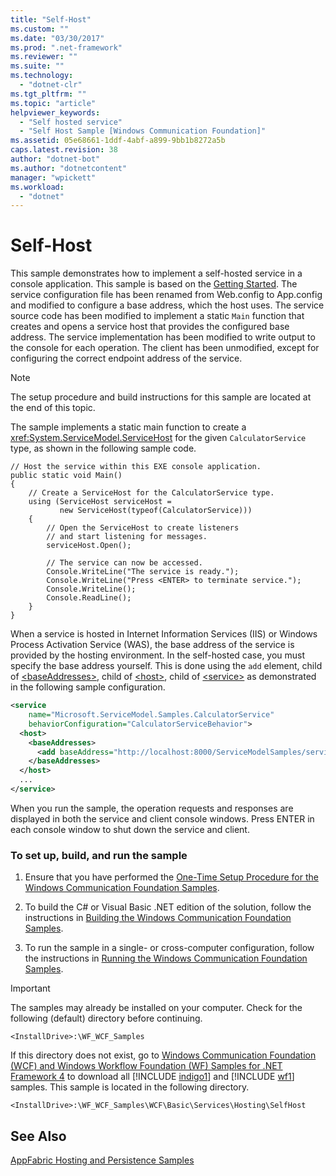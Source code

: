 ```yaml
---
title: "Self-Host"
ms.custom: ""
ms.date: "03/30/2017"
ms.prod: ".net-framework"
ms.reviewer: ""
ms.suite: ""
ms.technology: 
  - "dotnet-clr"
ms.tgt_pltfrm: ""
ms.topic: "article"
helpviewer_keywords: 
  - "Self hosted service"
  - "Self Host Sample [Windows Communication Foundation]"
ms.assetid: 05e68661-1ddf-4abf-a899-9bb1b8272a5b
caps.latest.revision: 38
author: "dotnet-bot"
ms.author: "dotnetcontent"
manager: "wpickett"
ms.workload: 
  - "dotnet"
---
```

# Self-Host
This sample demonstrates how to implement a self-hosted service in a console application. This sample is based on the [Getting Started](../../../../docs/framework/wcf/samples/getting-started-sample.md). The service configuration file has been renamed from Web.config to App.config and modified to configure a base address, which the host uses. The service source code has been modified to implement a static `Main` function that creates and opens a service host that provides the configured base address. The service implementation has been modified to write output to the console for each operation. The client has been unmodified, except for configuring the correct endpoint address of the service.  
  
> [!NOTE]
>  The setup procedure and build instructions for this sample are located at the end of this topic.  
  
 The sample implements a static main function to create a <xref:System.ServiceModel.ServiceHost> for the given `CalculatorService` type, as shown in the following sample code.  
  
```  
// Host the service within this EXE console application.  
public static void Main()  
{  
    // Create a ServiceHost for the CalculatorService type.  
    using (ServiceHost serviceHost =   
           new ServiceHost(typeof(CalculatorService)))  
    {  
        // Open the ServiceHost to create listeners   
        // and start listening for messages.  
        serviceHost.Open();  
  
        // The service can now be accessed.  
        Console.WriteLine("The service is ready.");  
        Console.WriteLine("Press <ENTER> to terminate service.");  
        Console.WriteLine();  
        Console.ReadLine();  
    }  
}  
```  
  
 When a service is hosted in Internet Information Services (IIS) or Windows Process Activation Service (WAS), the base address of the service is provided by the hosting environment. In the self-hosted case, you must specify the base address yourself. This is done using the `add` element, child of [\<baseAddresses>](../../../../docs/framework/configure-apps/file-schema/wcf/baseaddresses.md), child of [\<host>](../../../../docs/framework/configure-apps/file-schema/wcf/host.md), child of [\<service>](../../../../docs/framework/configure-apps/file-schema/wcf/service.md) as demonstrated in the following sample configuration.  
  
```xml  
<service   
    name="Microsoft.ServiceModel.Samples.CalculatorService"  
    behaviorConfiguration="CalculatorServiceBehavior">  
  <host>  
    <baseAddresses>  
      <add baseAddress="http://localhost:8000/ServiceModelSamples/service"/>  
    </baseAddresses>  
  </host>  
  ...  
</service>  
```  
  
 When you run the sample, the operation requests and responses are displayed in both the service and client console windows. Press ENTER in each console window to shut down the service and client.  
  
### To set up, build, and run the sample  
  
1.  Ensure that you have performed the [One-Time Setup Procedure for the Windows Communication Foundation Samples](../../../../docs/framework/wcf/samples/one-time-setup-procedure-for-the-wcf-samples.md).  
  
2.  To build the C# or Visual Basic .NET edition of the solution, follow the instructions in [Building the Windows Communication Foundation Samples](../../../../docs/framework/wcf/samples/building-the-samples.md).  
  
3.  To run the sample in a single- or cross-computer configuration, follow the instructions in [Running the Windows Communication Foundation Samples](../../../../docs/framework/wcf/samples/running-the-samples.md).  
  
> [!IMPORTANT]
>  The samples may already be installed on your computer. Check for the following (default) directory before continuing.  
> 
>  `<InstallDrive>:\WF_WCF_Samples`  
> 
>  If this directory does not exist, go to [Windows Communication Foundation (WCF) and Windows Workflow Foundation (WF) Samples for .NET Framework 4](http://go.microsoft.com/fwlink/?LinkId=150780) to download all [!INCLUDE [indigo1](../../../../includes/indigo1-md.md)] and [!INCLUDE [wf1](../../../../includes/wf1-md.md)] samples. This sample is located in the following directory.  
> 
>  `<InstallDrive>:\WF_WCF_Samples\WCF\Basic\Services\Hosting\SelfHost`  
  
## See Also  
 [AppFabric Hosting and Persistence Samples](http://go.microsoft.com/fwlink/?LinkId=193961)
